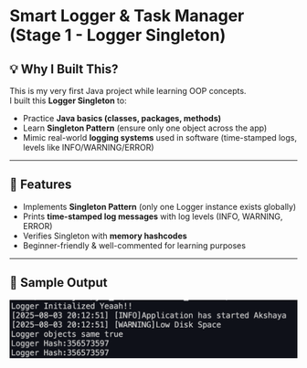 # Smart Logger & Task Manager (Stage 1 - Logger Singleton)

## 💡 Why I Built This?
This is my very first Java project while learning OOP concepts.  
I built this **Logger Singleton** to:
- Practice **Java basics (classes, packages, methods)**
- Learn **Singleton Pattern** (ensure only one object across the app)
- Mimic real-world **logging systems** used in software (time-stamped logs, levels like INFO/WARNING/ERROR)

---

## 🚀 Features
- Implements **Singleton Pattern** (only one Logger instance exists globally)
- Prints **time-stamped log messages** with log levels (INFO, WARNING, ERROR)
- Verifies Singleton with **memory hashcodes**
- Beginner-friendly & well-commented for learning purposes

---

## 📸 Sample Output
![Logger Output](docs/logger-output.png)